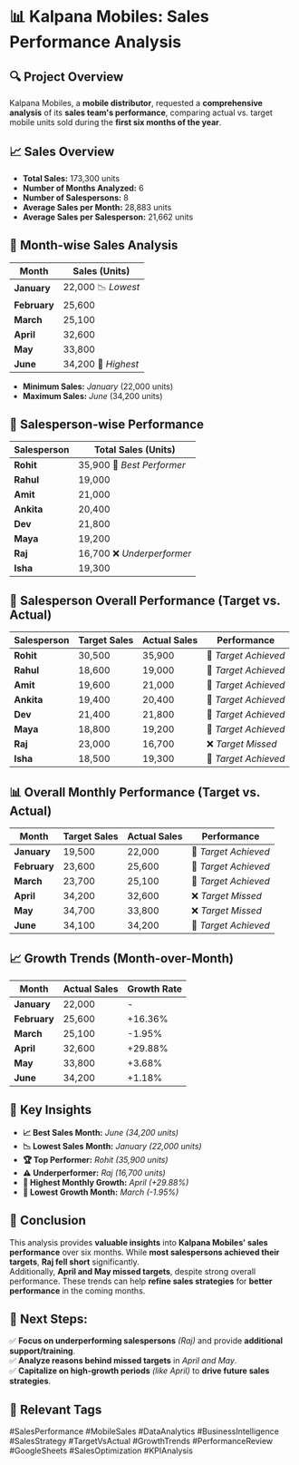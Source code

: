 # 📊 Kalpana Mobiles: Sales Performance Analysis 

## 🔍 Project Overview
Kalpana Mobiles, a **mobile distributor**, requested a **comprehensive analysis** of its **sales team's performance**, comparing actual vs. target mobile units sold during the **first six months of the year**.

## 📈 Sales Overview
- **Total Sales:** 173,300 units  
- **Number of Months Analyzed:** 6  
- **Number of Salespersons:** 8  
- **Average Sales per Month:** 28,883 units  
- **Average Sales per Salesperson:** 21,662 units  

## 📅 Month-wise Sales Analysis
| Month   | Sales (Units) |
|---------|--------------|
| **January**  | 22,000 📉 *Lowest* |
| **February** | 25,600  |
| **March**    | 25,100  |
| **April**    | 32,600  |
| **May**      | 33,800  |
| **June**     | 34,200 🚀 *Highest* |

- **Minimum Sales:** *January* (22,000 units)  
- **Maximum Sales:** *June* (34,200 units)  

## 👥 Salesperson-wise Performance
| Salesperson | Total Sales (Units) |
|------------|------------------|
| **Rohit**  | 35,900 🚀 *Best Performer* |
| **Rahul**  | 19,000  |
| **Amit**   | 21,000  |
| **Ankita** | 20,400  |
| **Dev**    | 21,800  |
| **Maya**   | 19,200  |
| **Raj**    | 16,700 ❌ *Underperformer* |
| **Isha**   | 19,300  |

## 🎯 Salesperson Overall Performance (Target vs. Actual)
| Salesperson | Target Sales | Actual Sales | Performance |
|------------|--------------|--------------|-------------|
| **Rohit**  | 30,500  | 35,900  | 🎯 *Target Achieved* |
| **Rahul**  | 18,600  | 19,000  | 🎯 *Target Achieved* |
| **Amit**   | 19,600  | 21,000  | 🎯 *Target Achieved* |
| **Ankita** | 19,400  | 20,400  | 🎯 *Target Achieved* |
| **Dev**    | 21,400  | 21,800  | 🎯 *Target Achieved* |
| **Maya**   | 18,800  | 19,200  | 🎯 *Target Achieved* |
| **Raj**    | 23,000  | 16,700  | ❌ *Target Missed*  |
| **Isha**   | 18,500  | 19,300  | 🎯 *Target Achieved* |

## 📊 Overall Monthly Performance (Target vs. Actual)
| Month   | Target Sales | Actual Sales | Performance |
|---------|--------------|--------------|-------------|
| **January**  | 19,500  | 22,000  | 🎯 *Target Achieved* |
| **February** | 23,600  | 25,600  | 🎯 *Target Achieved* |
| **March**    | 23,700  | 25,100  | 🎯 *Target Achieved* |
| **April**    | 34,200  | 32,600  | ❌ *Target Missed* |
| **May**      | 34,700  | 33,800  | ❌ *Target Missed* |
| **June**     | 34,100  | 34,200  | 🎯 *Target Achieved* |

## 📈 Growth Trends (Month-over-Month)
| Month   | Actual Sales | Growth Rate |
|---------|-------------|-------------|
| **January**  | 22,000  | -  |
| **February** | 25,600  | +16.36% |
| **March**    | 25,100  | -1.95% |
| **April**    | 32,600  | +29.88% |
| **May**      | 33,800  | +3.68%  |
| **June**     | 34,200  | +1.18%  |

## 📌 Key Insights
- **📈 Best Sales Month:** *June* *(34,200 units)*  
- **📉 Lowest Sales Month:** *January* *(22,000 units)*  
- **🏆 Top Performer:** *Rohit* *(35,900 units)*  
- **⚠️ Underperformer:** *Raj* *(16,700 units)*  
- **🚀 Highest Monthly Growth:** *April* *(+29.88%)*  
- **🔻 Lowest Growth Month:** *March* *(-1.95%)*  

## 🔎 Conclusion
This analysis provides **valuable insights** into **Kalpana Mobiles' sales performance** over six months. While **most salespersons achieved their targets**, **Raj fell short** significantly.  
Additionally, **April and May missed targets**, despite strong overall performance. These trends can help **refine sales strategies** for **better performance** in the coming months.  

## 📌 Next Steps:
✅ **Focus on underperforming salespersons** *(Raj)* and provide **additional support/training**.  
✅ **Analyze reasons behind missed targets** in *April and May*.  
✅ **Capitalize on high-growth periods** *(like April)* to **drive future sales strategies**.  

## 🔖 Relevant Tags
#SalesPerformance #MobileSales #DataAnalytics #BusinessIntelligence #SalesStrategy #TargetVsActual #GrowthTrends #PerformanceReview #GoogleSheets #SalesOptimization #KPIAnalysis
